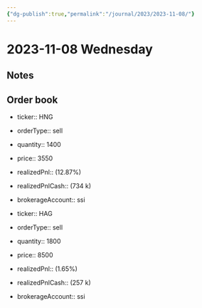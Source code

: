 ```yaml
---
{"dg-publish":true,"permalink":"/journal/2023/2023-11-08/"}
---
```


# 2023-11-08 Wednesday

## Notes

## Order book

- ticker:: HNG
- orderType:: sell
- quantity:: 1400
- price:: 3550
- realizedPnl:: (12.87%)
- realizedPnlCash:: (734 k)
- brokerageAccount:: ssi

- ticker:: HAG
- orderType:: sell
- quantity:: 1800
- price:: 8500
- realizedPnl:: (1.65%)
- realizedPnlCash:: (257 k)
- brokerageAccount:: ssi